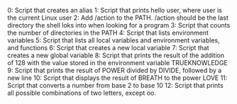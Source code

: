 0: Script that creates an alias
1: Script that prints hello user, where user is the current Linux user
2: Add /action to the PATH. /action should be the last directory the shell loks into when looking for a program
3: Script that counts the number of directories in the PATH
4: Script that lists environment variables
5: Script that lists all local variables and environment variables, and functions
6: Script that creates a new local variable
7: Script that creates a new global variable
8: Script that prints the result of the addition of 128 with the value stored in the environment variable TRUEKNOWLEDGE
9: Script that prints the result of POWER divided by DIVIDE, followed by a new line
10: Script that displays the result of BREATH to the power LOVE
11: Script that converts a number from base 2 to base 10
12: Script that prints all possible combinations of two letters, except oo.

